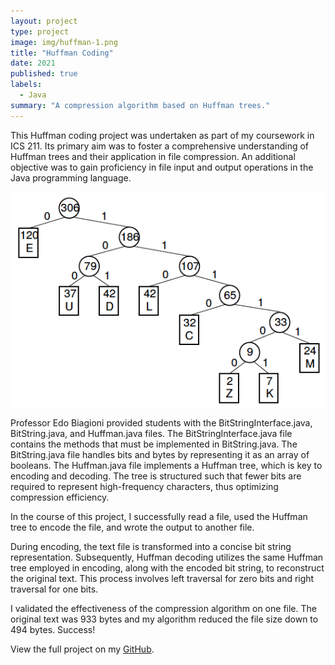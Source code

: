 ```yaml
---
layout: project
type: project
image: img/huffman-1.png
title: "Huffman Coding"
date: 2021
published: true
labels:
  - Java
summary: "A compression algorithm based on Huffman trees."
---
```


This Huffman coding project was undertaken as part of my coursework in ICS 211. Its primary aim was to foster a comprehensive understanding of Huffman trees and their application in file compression. An additional objective was to gain proficiency in file input and output operations in the Java programming language.

<img class="img-fluid" src="../img/huffman-2.png">

Professor Edo Biagioni provided students with the BitStringInterface.java, BitString.java, and Huffman.java files. The BitStringInterface.java file contains the methods that must be implemented in BitString.java. The BitString.java file handles bits and bytes by representing it as an array of booleans. The Huffman.java file implements a Huffman tree, which is key to encoding and decoding. The tree is structured such that fewer bits are required to represent high-frequency characters, thus optimizing compression efficiency. 

In the course of this project, I successfully read a file, used the Huffman tree to encode the file, and wrote the output to another file. 

During encoding, the text file is transformed into a concise bit string representation. Subsequently, Huffman decoding utilizes the same Huffman tree employed in encoding, along with the encoded bit string, to reconstruct the original text. This process involves left traversal for zero bits and right traversal for one bits.

I validated the effectiveness of the compression algorithm on one file. The original text was 933 bytes and my algorithm reduced the file size down to 494 bytes. Success!

View the full project on my [GitHub](https://github.com/loellelam/Huffman-Coding).
